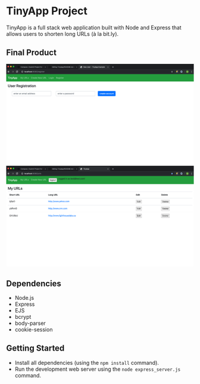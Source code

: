 # TinyApp Project

TinyApp is a full stack web application built with Node and Express that allows users to shorten long URLs (à la bit.ly).

## Final Product

![Tiny App Screenshot 1](https://github.com/SimonGarber/TinyApp/blob/master/Screen%20Shot%202019-07-12%20at%208.45.56%20AM.png)
![Tiny App Screenshot 2](https://github.com/SimonGarber/TinyApp/blob/master/Screen%20Shot%202019-07-12%20at%208.46.56%20AM.png)

## Dependencies

- Node.js
- Express
- EJS
- bcrypt
- body-parser
- cookie-session

## Getting Started

- Install all dependencies (using the `npm install` command).
- Run the development web server using the `node express_server.js` command.
